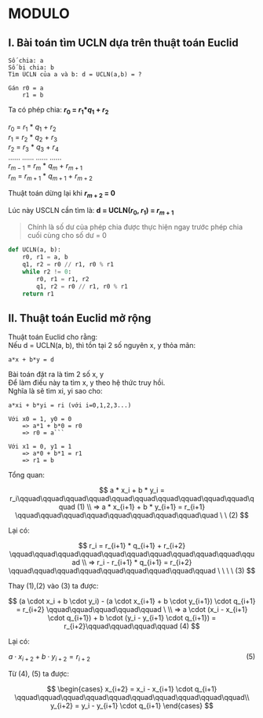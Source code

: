 # MODULO

## I. Bài toán tìm UCLN dựa trên thuật toán Euclid

```
Số chia: a
Số bị chia: b
Tìm UCLN của a và b: d = UCLN(a,b) = ?
```
```
Gán r0 = a
    r1 = b
```
Ta có phép chia: <b>$r_0$ = $r_1$*$q_1$ + $r_2$</b>

$r_0$ = $r_1$ * $q_1$ + $r_2$<br>
$r_1$ = $r_2$ * $q_2$ + $r_3$<br>
$r_2$ = $r_3$ * $q_3$ + $r_4$<br>
...... ...... ...... ......<br>
$r_{m-1}$ = $r_m$ * $q_m$ + $r_{m+1}$<br>
$r_m$ = $r_{m+1}$ * $q_{m+1}$ + $r_{m+2}$<br>

Thuật toán dừng lại khi <b>$r_{m+2}$ = 0</b>

Lúc này USCLN cần tìm là: <b>d = UCLN($r_0$, $r_1$) = $r_{m+1}$</b> 

> Chính là số dư của phép chia được thực hiện ngay trước phép chia cuối cùng cho số dư = 0


```python
def UCLN(a, b):
    r0, r1 = a, b
    q1, r2 = r0 // r1, r0 % r1
    while r2 != 0:
        r0, r1 = r1, r2
        q1, r2 = r0 // r1, r0 % r1
    return r1
```

## II. Thuật toán Euclid mở rộng

Thuật toán Euclid cho rằng:<br>
Nếu d = UCLN(a, b), thì tồn tại 2 số nguyên x, y thỏa mãn:

```a*x + b*y = d```

Bài toán đặt ra là tìm 2 số x, y<br>
Để làm điều này ta tìm x, y theo hệ thức truy hồi.<br>
Nghĩa là sẽ tìm xi, yi sao cho:

```a*xi + b*yi = ri (với i=0,1,2,3...)```

```
Với x0 = 1, y0 = 0
    => a*1 + b*0 = r0
    => r0 = a```

Với x1 = 0, y1 = 1
    => a*0 + b*1 = r1
    => r1 = b
```
Tổng quan:

$$
a * x_i + b * y_i = r_i\qquad\qquad\qquad\qquad\qquad\qquad\qquad\qquad\qquad\qquad\qquad (1) \\
=> a * x_{i+1} + b * y_{i+1} = r_{i+1} \qquad\qquad\qquad\qquad\qquad\qquad\qquad\qquad\quad \ \ (2)
$$

Lại có:<br>

$$
r_i = r_{i+1} * q_{i+1} + r_{i+2} \qquad\qquad\qquad\qquad\qquad\qquad\qquad\qquad\qquad\qquad\qquad \\
=> r_i - r_{i+1} * q_{i+1} = r_{i+2} \qquad\qquad\qquad\qquad\qquad\qquad\qquad\qquad\qquad \ \ \ \ (3)
$$   

Thay (1),(2) vào (3) ta được:

$$ 
(a \cdot x_i + b \cdot y_i) - (a  \cdot  x_{i+1} + b  \cdot  y_{i+1})  \cdot  q_{i+1} = r_{i+2} \qquad\qquad\qquad\qquad\qquad \ \\
=> a \cdot  (x_i - x_{i+1} \cdot q_{i+1}) + b  \cdot (y_i - y_{i+1} \cdot q_{i+1}) = r_{i+2}\qquad\qquad\qquad\qquad (4)
$$

Lại có: 

$$
a \cdot x_{i+2} + b \cdot y_{i+2} = r_{i+2}\qquad\qquad\qquad\qquad\qquad\qquad\qquad\qquad\qquad\qquad(5)
$$ 

Từ (4), (5) ta được:

$$
\begin{cases}
x_{i+2} = x_i - x_{i+1} \cdot q_{i+1} \qquad\qquad\qquad\qquad\qquad\qquad\qquad\qquad\qquad\qquad\\
y_{i+2} = y_i - y_{i+1} \cdot q_{i+1}
\end{cases}
$$

